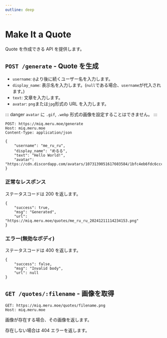 ```yaml
---
outline: deep
---
```


# Make It a Quote

Quote を作成できる API を提供します。

## `POST /generate` - Quote を生成

- `username`: `@`より後に続くユーザー名を入力します。
- `display_name`: 表示名を入力します。(`null`である場合、`username`が代入されます。)
- `text`: 文章を入力します。
- `avatar`: `png`または`jpg`形式の URL を入力します。

::: danger
`avatar` に `.gif`, `.webp` 形式の画像を設定することはできません。
:::

```
POST: https://miq.meru.moe/generate
Host: miq.meru.moe
Content-Type: application/json

{
	"username": "me_ru_ru",
	"display_name": "めるる",
	"text": "Hello World!",
	"avatar": "https://cdn.discordapp.com/avatars/1073139051617603584/1bfc4eb6fdc6ccc5ac754c6b7c5adeb9.png"
}
```

### 正常なレスポンス

ステータスコードは 200 を返します。

```
{
	"success": true,
	"msg": "Generated",
	"url": "https://miq.meru.moe/quotes/me_ru_ru_20241211114234153.png"
}
```

### エラー(無効なボディ)

ステータスコードは 400 を返します。

```
{
	"success": false,
	"msg": "Invalid body",
	"url": null
}
```

## `GET /quotes/:filename` - 画像を取得

```
GET: https://miq.meru.moe/quotes/filename.png
Host: miq.meru.moe
```

画像が存在する場合、その画像を返します。

存在しない場合は 404 エラーを返します。
